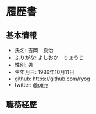 # 履歴書

## 基本情報

* 氏名: 吉岡　良治
* ふりがな: よしおか　りょうじ
* 性別: 男
* 生年月日: 1986年10月11日
* github: https://github.com/ryog
* twitter: [@ojiry](https://twitter.com/ojiry)

## 職務経歴
